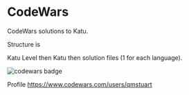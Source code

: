 # CodeWars

CodeWars solutions to Katu.

Structure is

Katu Level
  then Katu
     then solution files (1 for each language).
   

![codewars badge](https://www.codewars.com/users/qmstuart/badges/large)

Profile https://www.codewars.com/users/qmstuart
